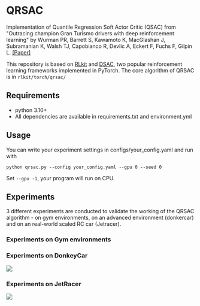 # QRSAC
Implementation of Quantile Regression Soft Actor Critic (QSAC) from "Outracing champion Gran Turismo drivers with deep reinforcement learning" by Wurman PR, Barrett S, Kawamoto K, MacGlashan J, Subramanian K, Walsh TJ, Capobianco R, Devlic A, Eckert F, Fuchs F, Gilpin L. [[Paper]](https://www.nature.com/articles/s41586-021-04357-7)

This repository is based on [RLkit](https://github.com/vitchyr/rlkit) and [DSAC](https://github.com/xtma/dsac), two popular reinforcement learning frameworks implemented in PyTorch.
The core algorithm of QRSAC is in `rlkit/torch/qrsac/`

## Requirements
- python 3.10+
- All dependencies are available in requirements.txt and environment.yml

## Usage
You can write your experiment settings in configs/your_config.yaml and run with 
```
python qrsac.py --config your_config.yaml --gpu 0 --seed 0
```
Set `--gpu -1`, your program will run on CPU.

## Experiments
3 different experiments are conducted to validate the working of the QRSAC algorithm - on gym environments, on an advanced environment (donkercar) and on an real-world scaled RC car (Jetracer).

### Experiments on Gym environments

### Experiments on DonkeyCar

<img src='./readme_media/DonkeyCar.gif'>

### Experiments on JetRacer

<img src='./readme_media/Jetracer.gif'>




